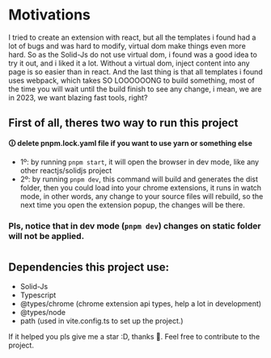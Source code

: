 # Motivations

I tried to create an extension with react, but all the templates i found had a lot of bugs and was hard to modify, virtual dom make things even more hard. So as the Solid-Js do not use virtual dom, i found was a good idea to try it out, and i liked it a lot. Without a virtual dom, inject content into any page is so easier than in react. And the last thing is that all templates i found uses webpack, which takes SO LOOOOOONG to build something, most of the time you will wait until the build finish to see any change, i mean, we are in 2023, we want blazing fast tools, right?
## First of all, theres two way to run this project

**🛈 delete pnpm.lock.yaml file if you want to use yarn or something else**

- 1º: by running `pnpm start`, it will open the browser in dev mode, like any other reactjs/solidjs project
- 2º: by running `pnpm dev`, this command will build and generates the dist folder, then you could load into your chrome extensions, it runs in watch mode, in other words, any change to your source files will rebuild, so the next time you open the extension popup, the changes will be there.

### Pls, notice that in dev mode (`pnpm dev`) changes on static folder will not be applied.

#

## Dependencies this project use: 

- Solid-Js
- Typescript
- @types/chrome (chrome extension api types, help a lot in development)
- @types/node
- path (used in vite.config.ts to set up the project.)


If it helped you pls give me a star :D, thanks 💜. Feel free to contribute to the project.
